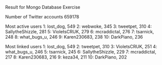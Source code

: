 Result for Mongo Database Exercise

Number of Twitter accounts
659178

Most active users
1: lost_dog, 549
2: webwoke, 345
3: tweetpet, 310
4: SallytheShizzle, 281
5: VioletsCRUK, 279
6: mcraddictal, 276
7: tsarnick, 248
8: what_bugs_u, 246
9: Karen230683, 238
10: DarkPiano, 236

Most linked users
1: lost_dog, 549
2: tweetpet, 310
3: VioletsCRUK, 251
4: what_bugs_u, 246
5: tsarnick, 245
6: SallytheShizzle, 229
7: mcraddictal, 217
8: Karen230683, 216
9: keza34, 211
10: DarkPiano, 202
